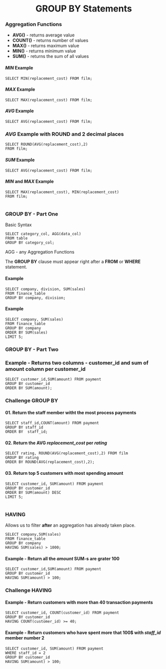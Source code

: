 <h1 align="center">GROUP BY Statements</h1>

### Aggregation Functions
* **AVG()**     - returns average value
* **COUNT()**   - returns number of values
* **MAX()**     - returns maximum value
* **MIN()**     - returns minimum value
* **SUM()**     - returns the sum of all values

#### _MIN_ Example
``SELECT MIN(replacement_cost) FROM film;``

#### _MAX_ Example
``SELECT MAX(replacement_cost) FROM film;``

#### _AVG_ Example
``SELECT AVG(replacement_cost) FROM film;``

### _AVG_ Example with ROUND and 2 decimal places
```
SELECT ROUND(AVG(replacement_cost),2)
FROM film;
```

#### _SUM_ Example
``SELECT AVG(replacement_cost) FROM film;``

#### _MIN_ and _MAX_ Example
```
SELECT MAX(replacement_cost), MIN(replacement_cost) 
FROM film;
```
#
### GROUP BY - Part One
Basic Syntax
```
SELECT category_col, AGG(data_col)
FROM table
GROUP BY category_col;
```
AGG - any Aggregation Functions

The **GROUP BY** clause must appear right after a **FROM** or **WHERE** statement.

#### Example
```
SELECT company, division, SUM(sales)
FROM finance_table
GROUP BY company, division;
```

#### Example
```
SELECT company, SUM(sales)
FROM finance_table
GROUP BY company
ORDER BY SUM(sales)
LIMIT 5;
```

### GROUP BY - Part Two

### Example - Returns two columns - customer_id and sum of amount column per customer_id

```
SELECT customer_id,SUM(amount) FROM payment
GROUP BY customer_id
ORDER BY SUM(amount);
```

### Challenge GROUP BY
#### 01. Return the staff member witht the most process payments
```
SELECT staff_id,COUNT(amount) FROM payment
GROUP BY staff_id
ORDER BY  staff_id;
```

#### 02. Return the AVG _replacement_cost_ per _rating_

```
SELECT rating, ROUND(AVG(replacement_cost),2) FROM film
GROUP BY rating
ORDER BY ROUND(AVG(replacement_cost),2);
```

#### 03. Return top 5 customers with most spending amount

```
SELECT customer_id, SUM(amount) FROM payment
GROUP BY customer_id
ORDER BY SUM(amount) DESC
LIMIT 5;
```

#
### HAVING
Allows us to filter **after** an aggregation has already taken place.

```
SELECT company,SUM(sales)
FROM finance_table
GROUP BY company
HAVING SUM(sales) > 1000;
```

#### Example - Return all the _amount_ SUM-s are grater 100
```
SELECT customer_id,SUM(amount) FROM payment
GROUP BY customer_id
HAVING SUM(amount) > 100;
```

### Challenge HAVING

#### Example - Return customers with more than 40 transaction payments
```
SELECT customer_id, COUNT(customer_id) FROM payment
GROUP BY customer_id
HAVING COUNT(customer_id) >= 40;
```

#### Example - Return customers who have spent more that 100$ with _staff_id_ member number 2
```
SELECT customer_id, SUM(amount) FROM payment
WHERE staff_id = 2
GROUP BY customer_id
HAVING SUM(amount) > 100;
```


